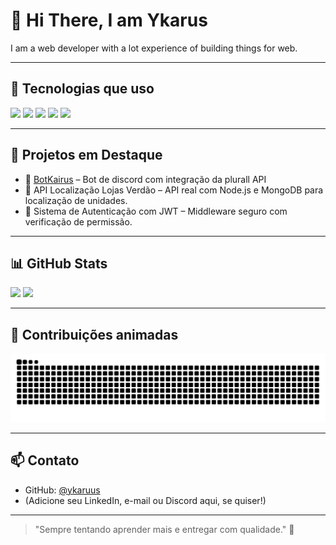 <h1 align="left">👋 Hi There, I am Ykarus</h1>

<p align="left">
  I am a web developer with a lot experience of building things for web.
</p>

---

## 🚀 Tecnologias que uso

<p align="left">
  <img src="https://img.shields.io/badge/Node.js-339933?style=for-the-badge&logo=nodedotjs&logoColor=white" />
  <img src="https://img.shields.io/badge/Express.js-000000?style=for-the-badge&logo=express&logoColor=white" />
  <img src="https://img.shields.io/badge/MongoDB-4EA94B?style=for-the-badge&logo=mongodb&logoColor=white" />
  <img src="https://img.shields.io/badge/TypeScript-3178C6?style=for-the-badge&logo=typescript&logoColor=white" />
  <img src="https://img.shields.io/badge/Git-F05032?style=for-the-badge&logo=git&logoColor=white" />
</p>

---

## 🧩 Projetos em Destaque

- 🔔 [BotKairus](https://github.com/ykaruus/BotKairus) – Bot de discord com integração da plurall API
- 📍 API Localização Lojas Verdão – API real com Node.js e MongoDB para localização de unidades.
- 🔐 Sistema de Autenticação com JWT – Middleware seguro com verificação de permissão.

---

## 📊 GitHub Stats

<p align="left">
  <img height="180em" src="https://github-readme-stats.vercel.app/api?username=ykaruus&show_icons=true&theme=radical&include_all_commits=true&count_private=true"/>
  <img height="180em" src="https://github-readme-stats.vercel.app/api/top-langs/?username=ykaruus&layout=compact&langs_count=7&theme=radical"/>
</p>

---

## 🐍 Contribuições animadas

![snake gif](https://github.com/ykaruus/ykaruus/blob/output/github-contribution-grid-snake-dark.svg?palette=dracula)

---

## 📫 Contato

- GitHub: [@ykaruus](https://github.com/ykaruus)
- (Adicione seu LinkedIn, e-mail ou Discord aqui, se quiser!)

---

> "Sempre tentando aprender mais e entregar com qualidade." 🚀
